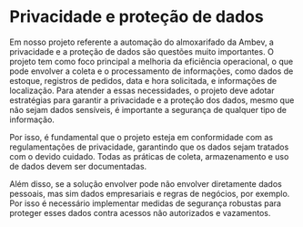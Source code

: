#  Privacidade e proteção de dados

Em nosso projeto referente a automação do almoxarifado da Ambev, a privacidade e a proteção de dados são questões muito importantes. O projeto tem como foco principal a melhoria da eficiência operacional, o que pode envolver a coleta e o processamento de informações, como dados de estoque, registros de pedidos, data e hora solicitada, e informações de localização. Para atender a essas necessidades, o projeto deve adotar estratégias para garantir a privacidade e a proteção dos dados, mesmo que não sejam dados sensíveis, é importante a segurança de qualquer tipo de informação.

Por isso, é fundamental que o projeto esteja em conformidade com as regulamentações de privacidade, garantindo que os dados sejam tratados com o devido cuidado. Todas as práticas de coleta, armazenamento e uso de dados devem ser documentadas.

Além disso, se a solução envolver pode não envolver diretamente dados pessoais, mas sim dados empresariais e regras de negócios, por exemplo. Por isso é necessário implementar medidas de segurança robustas para proteger esses dados contra acessos não autorizados e vazamentos.
